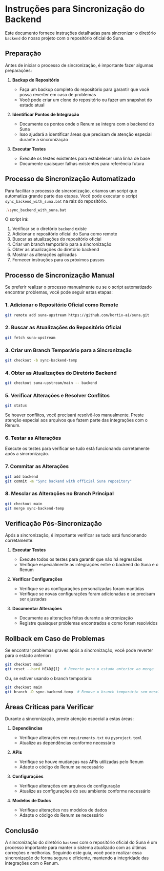 # Instruções para Sincronização do Backend

Este documento fornece instruções detalhadas para sincronizar o diretório `backend` do nosso projeto com o repositório oficial do Suna.

## Preparação

Antes de iniciar o processo de sincronização, é importante fazer algumas preparações:

1. **Backup do Repositório**
   - Faça um backup completo do repositório para garantir que você possa reverter em caso de problemas
   - Você pode criar um clone do repositório ou fazer um snapshot do estado atual

2. **Identificar Pontos de Integração**
   - Documente os pontos onde o Renum se integra com o backend do Suna
   - Isso ajudará a identificar áreas que precisam de atenção especial durante a sincronização

3. **Executar Testes**
   - Execute os testes existentes para estabelecer uma linha de base
   - Documente quaisquer falhas existentes para referência futura

## Processo de Sincronização Automatizado

Para facilitar o processo de sincronização, criamos um script que automatiza grande parte das etapas. Você pode executar o script `sync_backend_with_suna.bat` na raiz do repositório.

```bash
.\sync_backend_with_suna.bat
```

O script irá:
1. Verificar se o diretório `backend` existe
2. Adicionar o repositório oficial do Suna como remote
3. Buscar as atualizações do repositório oficial
4. Criar um branch temporário para a sincronização
5. Obter as atualizações do diretório backend
6. Mostrar as alterações aplicadas
7. Fornecer instruções para os próximos passos

## Processo de Sincronização Manual

Se preferir realizar o processo manualmente ou se o script automatizado encontrar problemas, você pode seguir estas etapas:

### 1. Adicionar o Repositório Oficial como Remote

```bash
git remote add suna-upstream https://github.com/kortix-ai/suna.git
```

### 2. Buscar as Atualizações do Repositório Oficial

```bash
git fetch suna-upstream
```

### 3. Criar um Branch Temporário para a Sincronização

```bash
git checkout -b sync-backend-temp
```

### 4. Obter as Atualizações do Diretório Backend

```bash
git checkout suna-upstream/main -- backend
```

### 5. Verificar Alterações e Resolver Conflitos

```bash
git status
```

Se houver conflitos, você precisará resolvê-los manualmente. Preste atenção especial aos arquivos que fazem parte das integrações com o Renum.

### 6. Testar as Alterações

Execute os testes para verificar se tudo está funcionando corretamente após a sincronização.

### 7. Commitar as Alterações

```bash
git add backend
git commit -m "Sync backend with official Suna repository"
```

### 8. Mesclar as Alterações no Branch Principal

```bash
git checkout main
git merge sync-backend-temp
```

## Verificação Pós-Sincronização

Após a sincronização, é importante verificar se tudo está funcionando corretamente:

1. **Executar Testes**
   - Execute todos os testes para garantir que não há regressões
   - Verifique especialmente as integrações entre o backend do Suna e o Renum

2. **Verificar Configurações**
   - Verifique se as configurações personalizadas foram mantidas
   - Verifique se novas configurações foram adicionadas e se precisam ser ajustadas

3. **Documentar Alterações**
   - Documente as alterações feitas durante a sincronização
   - Registre quaisquer problemas encontrados e como foram resolvidos

## Rollback em Caso de Problemas

Se encontrar problemas graves após a sincronização, você pode reverter para o estado anterior:

```bash
git checkout main
git reset --hard HEAD@{1}  # Reverte para o estado anterior ao merge
```

Ou, se estiver usando o branch temporário:

```bash
git checkout main
git branch -D sync-backend-temp  # Remove o branch temporário sem mesclar
```

## Áreas Críticas para Verificar

Durante a sincronização, preste atenção especial a estas áreas:

1. **Dependências**
   - Verifique alterações em `requirements.txt` ou `pyproject.toml`
   - Atualize as dependências conforme necessário

2. **APIs**
   - Verifique se houve mudanças nas APIs utilizadas pelo Renum
   - Adapte o código do Renum se necessário

3. **Configurações**
   - Verifique alterações em arquivos de configuração
   - Atualize as configurações do seu ambiente conforme necessário

4. **Modelos de Dados**
   - Verifique alterações nos modelos de dados
   - Adapte o código do Renum se necessário

## Conclusão

A sincronização do diretório `backend` com o repositório oficial do Suna é um processo importante para manter o sistema atualizado com as últimas correções e melhorias. Seguindo este guia, você pode realizar essa sincronização de forma segura e eficiente, mantendo a integridade das integrações com o Renum.